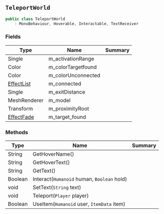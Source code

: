 ## `TeleportWorld`

```csharp
public class TeleportWorld
    : MonoBehaviour, Hoverable, Interactable, TextReceiver

```

### Fields

| Type | Name | Summary | 
| --- | --- | --- | 
| Single | m_activationRange |  | 
| Color | m_colorTargetfound |  | 
| Color | m_colorUnconnected |  | 
| [EffectList](./EffectList.md) | m_connected |  | 
| Single | m_exitDistance |  | 
| MeshRenderer | m_model |  | 
| Transform | m_proximityRoot |  | 
| [EffectFade](./EffectFade.md) | m_target_found |  | 


### Methods

| Type | Name | Summary | 
| --- | --- | --- | 
| String | GetHoverName() |  | 
| String | GetHoverText() |  | 
| String | GetText() |  | 
| Boolean | Interact(`Humanoid` human, `Boolean` hold) |  | 
| void | SetText(`String` text) |  | 
| void | Teleport(`Player` player) |  | 
| Boolean | UseItem(`Humanoid` user, `ItemData` item) |  | 


